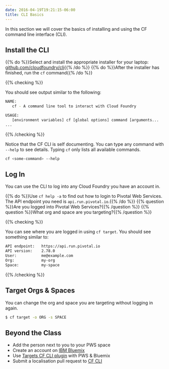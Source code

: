 ```yaml
---
date: 2016-04-19T19:21:15-06:00
title: CLI Basics
---
```


In this section we will cover the basics of installing and using the CF command line interface (CLI).

## Install the CLI

{{% do %}}Select and install the appropriate installer for your laptop: [github.com/cloudfoundry/cli](https://github.com/cloudfoundry/cli#downloads){{% /do %}}
{{% do %}}After the installer has finished, run the `cf` command{{% /do %}}

{{% checking %}}

You should see output similar to the following:

```sh
NAME:
   cf - A command line tool to interact with Cloud Foundry

USAGE:
   [environment variables] cf [global options] command [arguments...
...
```

{{% /checking %}}

Notice that the CF CLI is self documenting.  You can type any command with `--help` to see details.  Typing `cf` only lists all available commands.

```sh
cf <some-command> --help
```

## Log In

You can use the CLI to log into any Cloud Foundry you have an account in.

{{% do %}}Use `cf help -a` to find out how to login to Pivotal Web Services. The API endpoint you need is `api.run.pivotal.io`.{{% /do %}}
{{% question %}}Are you logged into Pivotal Web Services?{{% /question %}}
{{% question %}}What org and space are you targeting?{{% /question %}}

{{% checking %}}

You can see where you are logged in using `cf target`. You should see something similar to:

```sh
API endpoint:   https://api.run.pivotal.io
API version:    2.78.0
User:           me@example.com
Org:            my-org
Space:          my-space
```

{{% /checking %}}

## Target Orgs & Spaces

You can change the org and space you are targeting without logging in again.

```bash
$ cf target -o ORG -s SPACE
```

## Beyond the Class

  * Add the person next to you to your PWS space
  * Create an account on [IBM Bluemix](https://console.ng.bluemix.net/registration/)
  * Use [Targets CF CLI plugin](https://github.com/guidowb/cf-targets-plugin) with PWS &amp; Bluemix
  * Submit a localisation pull request to [CF CLI](https://github.com/cloudfoundry/cli/blob/master/cf/i18n/README-i18n.md)
